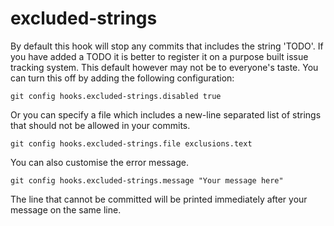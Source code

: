 # excluded-strings

By default this hook will stop any commits that includes the string 'TODO'. If you have added a TODO it is better to register it on a purpose built issue tracking system. This default however may not be to everyone's taste. You can turn this off by adding the following configuration:

```
git config hooks.excluded-strings.disabled true
```

Or you can specify a file which includes a new-line separated list of strings that should not be allowed in your commits.

```
git config hooks.excluded-strings.file exclusions.text
```

You can also customise the error message.

```
git config hooks.excluded-strings.message "Your message here"
```

The line that cannot be committed will be printed immediately after your message on the same line.
